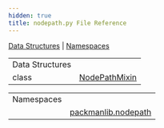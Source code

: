 ```yaml
---
hidden: true
title: nodepath.py File Reference
---
```


[Data Structures](#nested-classes) \| [Namespaces](#namespaces)

|  |  |
|----|----|
| Data Structures |  |
| class   | <a href="classpackmanlib_1_1nodepath_1_1_node_path_mixin.md">NodePathMixin</a> |

|  |  |
|----|----|
| Namespaces |  |
|   | <a href="namespacepackmanlib_1_1nodepath.md">packmanlib.nodepath</a> |
